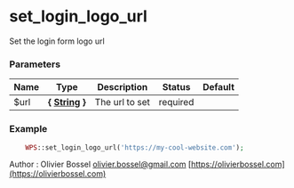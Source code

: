 # set_login_logo_url

Set the login form logo url



### Parameters
Name  |  Type  |  Description  |  Status  |  Default
------------  |  ------------  |  ------------  |  ------------  |  ------------
$url  |  **{ [String](http://php.net/manual/en/language.types.string.php) }**  |  The url to set  |  required  |

### Example
```php
	WPS::set_login_logo_url('https://my-cool-website.com');
```
Author : Olivier Bossel [olivier.bossel@gmail.com](mailto:olivier.bossel@gmail.com) [https://olivierbossel.com](https://olivierbossel.com)
